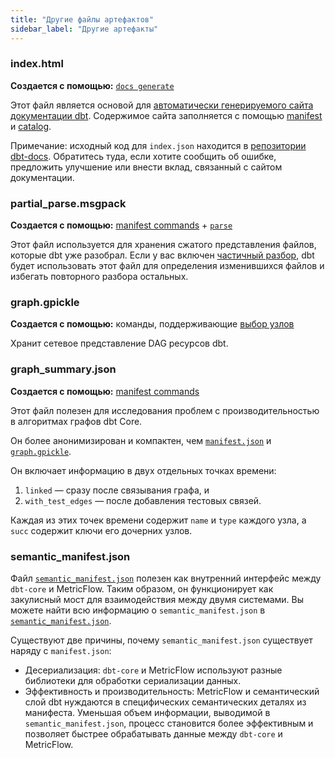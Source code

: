 ```yaml
---
title: "Другие файлы артефактов"
sidebar_label: "Другие артефакты"
---
```


### index.html

**Создается с помощью:** [`docs generate`](/reference/commands/cmd-docs)

Этот файл является основой для [автоматически генерируемого сайта документации dbt](/docs/collaborate/build-and-view-your-docs). Содержимое сайта заполняется с помощью [manifest](/reference/artifacts/manifest-json) и [catalog](catalog-json).

Примечание: исходный код для `index.json` находится в [репозитории dbt-docs](https://github.com/dbt-labs/dbt-docs). Обратитесь туда, если хотите сообщить об ошибке, предложить улучшение или внести вклад, связанный с сайтом документации.

### partial_parse.msgpack

**Создается с помощью:** [manifest commands](/reference/artifacts/manifest-json) + [`parse`](/reference/commands/parse)

Этот файл используется для хранения сжатого представления файлов, которые dbt уже разобрал. Если у вас включен [частичный разбор](/reference/parsing#partial-parsing), dbt будет использовать этот файл для определения изменившихся файлов и избегать повторного разбора остальных.

### graph.gpickle

**Создается с помощью:** команды, поддерживающие [выбор узлов](/reference/node-selection/syntax)

Хранит сетевое представление DAG ресурсов dbt.

### graph_summary.json

**Создается с помощью:** [manifest commands](/reference/artifacts/manifest-json)

Этот файл полезен для исследования проблем с производительностью в алгоритмах графов dbt Core.

Он более анонимизирован и компактен, чем [`manifest.json`](/reference/artifacts/manifest-json) и [`graph.gpickle`](#graph.gpickle).

Он включает информацию в двух отдельных точках времени:
1. `linked` &mdash; сразу после связывания графа, и
2. `with_test_edges` &mdash; после добавления тестовых связей.

Каждая из этих точек времени содержит `name` и `type` каждого узла, а `succ` содержит ключи его дочерних узлов.

### semantic_manifest.json

Файл [`semantic_manifest.json`](/reference/artifacts/sl-manifest) полезен как внутренний интерфейс между `dbt-core` и MetricFlow. Таким образом, он функционирует как закулисный мост для взаимодействия между двумя системами. Вы можете найти всю информацию о `semantic_manifest.json` в [`semantic_manifest.json`](/reference/artifacts/sl-manifest).

Существуют две причины, почему `semantic_manifest.json` существует наряду с `manifest.json`:

- Десериализация: `dbt-core` и MetricFlow используют разные библиотеки для обработки сериализации данных.
- Эффективность и производительность: MetricFlow и семантический слой dbt нуждаются в специфических семантических деталях из манифеста. Уменьшая объем информации, выводимой в `semantic_manifest.json`, процесс становится более эффективным и позволяет быстрее обрабатывать данные между `dbt-core` и MetricFlow.